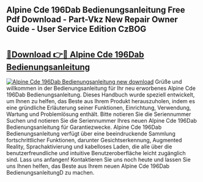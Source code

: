 ## Alpine Cde 196Dab Bedienungsanleitung Free Pdf Download - Part-Vkz New Repair Owner Guide - User Service Edition CzBOG

# <h2><a href="http://df4a68f.blite.top/?on=Alpine+Cde+196Dab+Bedienungsanleitung">🔗Download 👉🔴 Alpine Cde 196Dab Bedienungsanleitung</a></h2>

[![Alpine Cde 196Dab Bedienungsanleitung new download](https://i.imgur.com/lujVjoI.png)](http://df4a68f.blite.top/?on=Alpine+Cde+196Dab+Bedienungsanleitung)
Grüße und willkommen in der Bedienungsanleitung für Ihr neu erworbenes Alpine Cde 196Dab Bedienungsanleitung. Dieses Handbuch wurde speziell entwickelt, um Ihnen zu helfen, das Beste aus Ihrem Produkt herauszuholen, indem es eine gründliche Erläuterung seiner Funktionen, Einrichtung, Verwendung, Wartung und Problemlösung enthält. Bitte notieren Sie die Seriennummer Suchen und notieren Sie die Seriennummer Ihres neuen Alpine Cde 196Dab Bedienungsanleitung für Garantiezwecke. Alpine Cde 196Dab Bedienungsanleitung verfügt über eine beeindruckende Sammlung fortschrittlicher Funktionen, darunter Gesichtserkennung, Augmented Reality, Sprachaktivierung und kabelloses Laden, die alle über die benutzerfreundliche und intuitive Benutzeroberfläche leicht zugänglich sind. Lass uns anfangen! Kontaktieren Sie uns noch heute und lassen Sie uns Ihnen helfen, das Beste aus Ihrem neuen Alpine Cde 196Dab BedienungsanleitungD zu machen.
